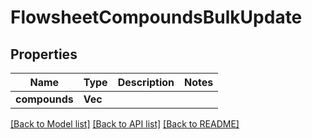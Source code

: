 # FlowsheetCompoundsBulkUpdate

## Properties

Name | Type | Description | Notes
------------ | ------------- | ------------- | -------------
**compounds** | **Vec<i32>** |  | 

[[Back to Model list]](../README.md#documentation-for-models) [[Back to API list]](../README.md#documentation-for-api-endpoints) [[Back to README]](../README.md)


